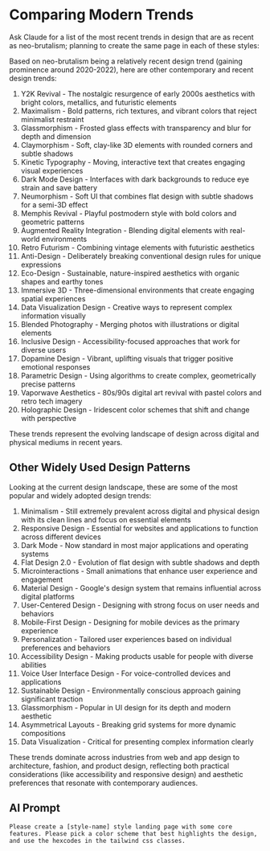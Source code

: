 # Comparing Modern Trends

Ask Claude for a list of the most recent trends in design that are as recent as neo-brutalism; planning to create the same page in each of these styles:

Based on neo-brutalism being a relatively recent design trend (gaining prominence around 2020-2022), here are other contemporary and recent design trends:

1. Y2K Revival - The nostalgic resurgence of early 2000s aesthetics with bright colors, metallics, and futuristic elements
2. Maximalism - Bold patterns, rich textures, and vibrant colors that reject minimalist restraint
3. Glassmorphism - Frosted glass effects with transparency and blur for depth and dimension
4. Claymorphism - Soft, clay-like 3D elements with rounded corners and subtle shadows
5. Kinetic Typography - Moving, interactive text that creates engaging visual experiences
6. Dark Mode Design - Interfaces with dark backgrounds to reduce eye strain and save battery
7. Neumorphism - Soft UI that combines flat design with subtle shadows for a semi-3D effect
8. Memphis Revival - Playful postmodern style with bold colors and geometric patterns
9. Augmented Reality Integration - Blending digital elements with real-world environments
10. Retro Futurism - Combining vintage elements with futuristic aesthetics
11. Anti-Design - Deliberately breaking conventional design rules for unique expressions
12. Eco-Design - Sustainable, nature-inspired aesthetics with organic shapes and earthy tones
13. Immersive 3D - Three-dimensional environments that create engaging spatial experiences
14. Data Visualization Design - Creative ways to represent complex information visually
15. Blended Photography - Merging photos with illustrations or digital elements
16. Inclusive Design - Accessibility-focused approaches that work for diverse users
17. Dopamine Design - Vibrant, uplifting visuals that trigger positive emotional responses
18. Parametric Design - Using algorithms to create complex, geometrically precise patterns
19. Vaporwave Aesthetics - 80s/90s digital art revival with pastel colors and retro tech imagery
20. Holographic Design - Iridescent color schemes that shift and change with perspective

These trends represent the evolving landscape of design across digital and physical mediums in recent years.

## Other Widely Used Design Patterns

Looking at the current design landscape, these are some of the most popular and widely adopted design trends:

1. Minimalism - Still extremely prevalent across digital and physical design with its clean lines and focus on essential elements
2. Responsive Design - Essential for websites and applications to function across different devices
3. Dark Mode - Now standard in most major applications and operating systems
4. Flat Design 2.0 - Evolution of flat design with subtle shadows and depth
5. Microinteractions - Small animations that enhance user experience and engagement
6. Material Design - Google's design system that remains influential across digital platforms
7. User-Centered Design - Designing with strong focus on user needs and behaviors
8. Mobile-First Design - Designing for mobile devices as the primary experience
9. Personalization - Tailored user experiences based on individual preferences and behaviors
10. Accessibility Design - Making products usable for people with diverse abilities
11. Voice User Interface Design - For voice-controlled devices and applications
12. Sustainable Design - Environmentally conscious approach gaining significant traction
13. Glassmorphism - Popular in UI design for its depth and modern aesthetic
14. Asymmetrical Layouts - Breaking grid systems for more dynamic compositions
15. Data Visualization - Critical for presenting complex information clearly

These trends dominate across industries from web and app design to architecture, fashion, and product design, reflecting both practical considerations (like accessibility and responsive design) and aesthetic preferences that resonate with contemporary audiences.

## AI Prompt

`Please create a [style-name] style landing page with some core features. Please pick a color scheme that best highlights the design, and use the hexcodes in the tailwind css classes.`
